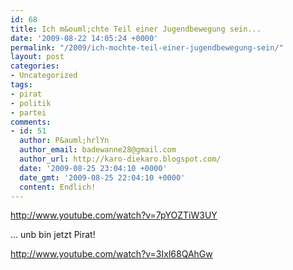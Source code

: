 ```yaml
---
id: 68
title: Ich m&ouml;chte Teil einer Jugendbewegung sein...
date: '2009-08-22 14:05:24 +0000'
permalink: "/2009/ich-mochte-teil-einer-jugendbewegung-sein/"
layout: post
categories:
- Uncategorized
tags:
- pirat
- politik
- partei
comments:
- id: 51
  author: P&auml;hrlYn
  author_email: badewanne28@gmail.com
  author_url: http://karo-diekaro.blogspot.com/
  date: '2009-08-25 23:04:10 +0000'
  date_gmt: '2009-08-25 22:04:10 +0000'
  content: Endlich!
---
```

<http://www.youtube.com/watch?v=7pYOZTiW3UY>

... unb bin jetzt Pirat!

<http://www.youtube.com/watch?v=3Ixl68QAhGw>